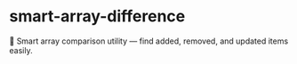 # smart-array-difference
🧩 Smart array comparison utility — find added, removed, and updated items easily.
